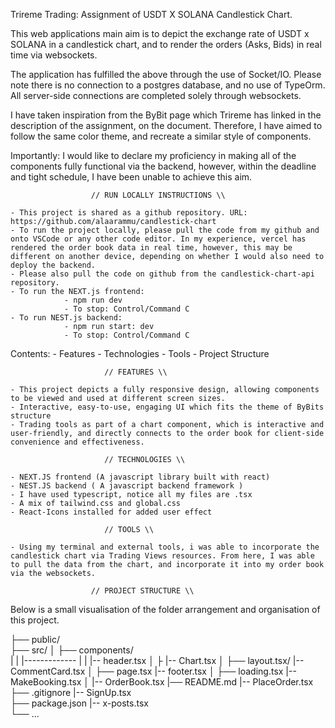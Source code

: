 Trireme Trading: Assignment of USDT X SOLANA Candlestick Chart.

This web applications main aim is to depict the exchange rate of USDT x SOLANA in a candlestick chart, and to render the orders (Asks, Bids) in real time via websockets. 

The application has fulfilled the above through the use of Socket/IO. Please note there is no connection to a postgres database, and no use of TypeOrm. All server-side connections are completed solely through websockets. 

I have taken inspiration from the ByBit page which Trireme has linked in the description of the assignment, on the document. Therefore, I have aimed to follow the same color theme, and recreate a similar style of components.

Importantly: I would like to declare my proficiency in making all of the components fully functional via the backend, however, within the deadline and tight schedule, I have been unable to achieve this aim.


                      // RUN LOCALLY INSTRUCTIONS \\

    - This project is shared as a github repository. URL: https://github.com/alaarammu/candlestick-chart
    - To run the project locally, please pull the code from my github and onto VSCode or any other code editor. In my experience, vercel has rendered the order book data in real time, however, this may be different on another device, depending on whether I would also need to deploy the backend.
    - Please also pull the code on github from the candlestick-chart-api repository. 
    - To run the NEXT.js frontend:
                - npm run dev
                - To stop: Control/Command C
    - To run NEST.js backend: 
                - npm run start: dev
                - To stop: Control/Command C



Contents:
        - Features
        - Technologies
        - Tools
        - Project Structure


                         // FEATURES \\ 

    - This project depicts a fully responsive design, allowing components to be viewed and used at different screen sizes.
    - Interactive, easy-to-use, engaging UI which fits the theme of ByBits structure
    - Trading tools as part of a chart component, which is interactive and user-friendly, and directly connects to the order book for client-side convenience and effectiveness.

                         // TECHNOLOGIES \\ 

    - NEXT.JS frontend (A javascript library built with react)
    - NEST.JS backend ( A javascript backend framework )
    - I have used typescript, notice all my files are .tsx
    - A mix of tailwind.css and global.css
    - React-Icons installed for added user effect

                         // TOOLS \\ 

    - Using my terminal and external tools, i was able to incorporate the candlestick chart via Trading Views resources. From here, I was able to pull the data from the chart, and incorporate it into my order book via the websockets.                   

                      // PROJECT STRUCTURE \\

Below is a small visualisation of the folder arrangement and organisation of this project.

├── public/                 
├── src/
│   ├── components/  
|   |        |-------------
|   |                     |-- header.tsx
│   ├                     |-- Chart.tsx
│   ├── layout.tsx/       |-- CommentCard.tsx
│   ├── page.tsx          |-- footer.tsx
│   ├── loading.tsx       |-- MakeBooking.tsx
│                         |-- OrderBook.tsx
|── README.md             |-- PlaceOrder.tsx  
├── .gitignore            |-- SignUp.tsx        
├── package.json          |-- x-posts.tsx    
└── ...  